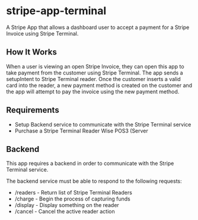 # stripe-app-terminal
A Stripe App that allows a dashboard user to accept a payment for a Stripe Invoice using Stripe Terminal.



## How It Works

When a user is viewing an open Stripe Invoice, they can open this app to take payment from the customer using Stripe Terminal. The app sends a setupIntent  to Stripe Terminal reader. Once the customer inserts a valid card into the reader, a new payment method is created on the customer and the app will attempt to pay the invoice using the new payment method.

## Requirements
- Setup Backend service to communicate with the Stripe Terminal service
- Purchase a Stripe Terminal Reader Wise POS3 (Server 

## Backend

This app requires a backend in order to communicate with the Stripe Terminal service.

The backend service must be able to respond to the following requests:

- /readers - Return list of Stripe Terminal Readers
- /charge - Begin the process of capturing funds
- /display - Display something on the reader
- /cancel - Cancel the active reader action


